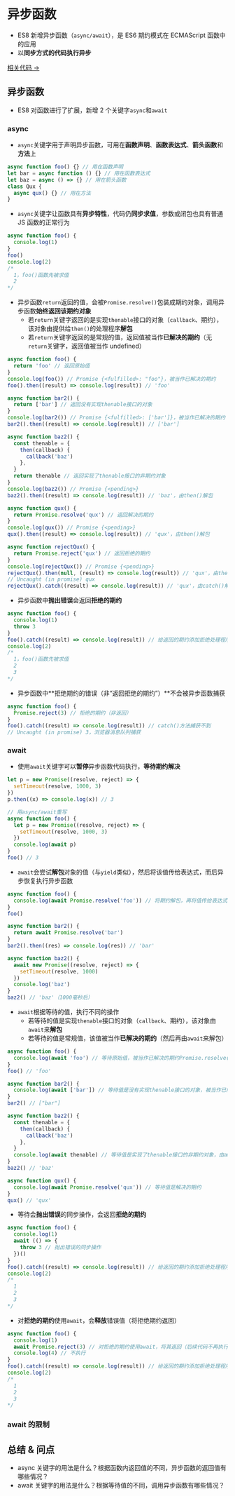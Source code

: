 # 异步函数

- ES8 新增异步函数（`async/await`），是 ES6 期约模式在 ECMAScript 函数中的应用
- 以**同步方式的代码执行异步**

<a href="" target="_blank">相关代码 →</a>

## 异步函数

- ES8 对函数进行了扩展，新增 2 个关键字`async`和`await`

### async

- `async`关键字用于声明异步函数，可用在**函数声明**、**函数表达式**、**箭头函数**和**方法**上

```js
async function foo() {} // 用在函数声明
let bar = async function () {} // 用在函数表达式
let baz = async () => {} // 用在箭头函数
class Qux {
  async qux() {} // 用在方法
}
```

- `async`关键字让函数具有**异步特性**，代码仍**同步求值**，参数或闭包也具有普通 JS 函数的正常行为

```js
async function foo() {
  console.log(1)
}
foo()
console.log(2)
/* 
  1，foo()函数先被求值
  2
*/
```

- 异步函数`return`返回的值，会被`Promise.resolve()`包装成期约对象，调用异步函数**始终返回该期约对象**
  - 若`return`关键字返回的是实现`thenable`接口的对象（`callback`、期约），该对象由提供给`then()`的处理程序**解包**
  - 若`return`关键字返回的是常规的值，返回值被当作**已解决的期约**（无`return`关键字，返回值被当作 undefined）

```js
async function foo() {
  return 'foo' // 返回原始值
}
console.log(foo()) // Promise {<fulfilled>: "foo"}，被当作已解决的期约
foo().then((result) => console.log(result)) // 'foo'

async function bar2() {
  return ['bar'] // 返回没有实现thenable接口的对象
}
console.log(bar2()) // Promise {<fulfilled>: ['bar']}，被当作已解决的期约
bar2().then((result) => console.log(result)) // ['bar']

async function baz2() {
  const thenable = {
    then(callback) {
      callback('baz')
    },
  }
  return thenable // 返回实现了thenable接口的非期约对象
}
console.log(baz2()) // Promise {<pending>}
baz2().then((result) => console.log(result)) // 'baz'，由then()解包

async function qux() {
  return Promise.resolve('qux') // 返回解决的期约
}
console.log(qux()) // Promise {<pending>}
qux().then((result) => console.log(result)) // 'qux'，由then()解包

async function rejectQux() {
  return Promise.reject('qux') // 返回拒绝的期约
}
console.log(rejectQux()) // Promise {<pending>}
rejectQux().then(null, (result) => console.log(result)) // 'qux'，由then()解包
// Uncaught (in promise) qux
rejectQux().catch((result) => console.log(result)) // 'qux'，由catch()解包
```

- 异步函数中**抛出错误**会返回**拒绝的期约**

```js
async function foo() {
  console.log(1)
  throw 3
}
foo().catch((result) => console.log(result)) // 给返回的期约添加拒绝处理程序
console.log(2)
/* 
  1，foo()函数先被求值
  2
  3
*/
```

- 异步函数中**拒绝期约的错误（非“返回拒绝的期约”）**不会被异步函数捕获

```js
async function foo() {
  Promise.reject(3) // 拒绝的期约（非返回）
}
foo().catch((result) => console.log(result)) // catch()方法捕获不到
// Uncaught (in promise) 3，浏览器消息队列捕获
```

### await

- 使用`await`关键字可以**暂停**异步函数代码执行，**等待期约解决**

```js
let p = new Promise((resolve, reject) => {
  setTimeout(resolve, 1000, 3)
})
p.then((x) => console.log(x)) // 3

// 用async/await重写
async function foo() {
  let p = new Promise((resolve, reject) => {
    setTimeout(resolve, 1000, 3)
  })
  console.log(await p)
}
foo() // 3
```

- `await`会尝试**解包**对象的值（与`yield`类似），然后将该值传给表达式，而后异步恢复执行异步函数

```js
async function foo() {
  console.log(await Promise.resolve('foo')) // 将期约解包，再将值传给表达式
}
foo()

async function bar2() {
  return await Promise.resolve('bar')
}
bar2().then((res) => console.log(res)) // 'bar'

async function baz2() {
  await new Promise((resolve, reject) => {
    setTimeout(resolve, 1000)
  })
  console.log('baz')
}
baz2() // 'baz'（1000毫秒后）
```

- `await`根据等待的值，执行不同的操作
  - 若等待的值是实现`thenable`接口的对象（`callback`、期约），该对象由`await`来**解包**
  - 若等待的值是常规值，该值被当作**已解决的期约**（然后再由`await`来解包）

```js
async function foo() {
  console.log(await 'foo') // 等待原始值，被当作已解决的期约Promise.resolve('foo')，再由await解包
}
foo() // 'foo'

async function bar2() {
  console.log(await ['bar']) // 等待值是没有实现thenable接口的对象，被当作已解决的期约再由await解包
}
bar2() // ["bar"]

async function baz2() {
  const thenable = {
    then(callback) {
      callback('baz')
    },
  }
  console.log(await thenable) // 等待值是实现了thenable接口的非期约对象，由await解包
}
baz2() // 'baz'

async function qux() {
  console.log(await Promise.resolve('qux')) // 等待值是解决的期约
}
qux() // 'qux'
```

- 等待会**抛出错误**的同步操作，会返回**拒绝的期约**

```js
async function foo() {
  console.log(1)
  await (() => {
    throw 3 // 抛出错误的同步操作
  })()
}
foo().catch((result) => console.log(result)) // 给返回的期约添加拒绝处理程序
console.log(2)
/* 
  1
  2
  3
*/
```

- 对**拒绝的期约**使用`await`，会**释放**错误值（将拒绝期约返回）

```js
async function foo() {
  console.log(1)
  await Promise.reject(3) // 对拒绝的期约使用await，将其返回（后续代码不再执行）
  console.log(4) // 不执行
}
foo().catch((result) => console.log(result)) // 给返回的期约添加拒绝处理程序
console.log(2)
/* 
  1
  2
  3
*/
```

### await 的限制

## 总结 & 问点

- async 关键字的用法是什么？根据函数内返回值的不同，异步函数的返回值有哪些情况？
- await 关键字的用法是什么？根据等待值的不同，调用异步函数有哪些情况？
